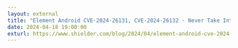 ```yaml
---
layout: external
title: "Element Android CVE-2024-26131, CVE-2024-26132 - Never Take Intents From Strangers"
date: 2024-04-18 19:00:00
exturl: https://www.shielder.com/blog/2024/04/element-android-cve-2024-26131-cve-2024-26132-never-take-intents-from-strangers/
---
```


